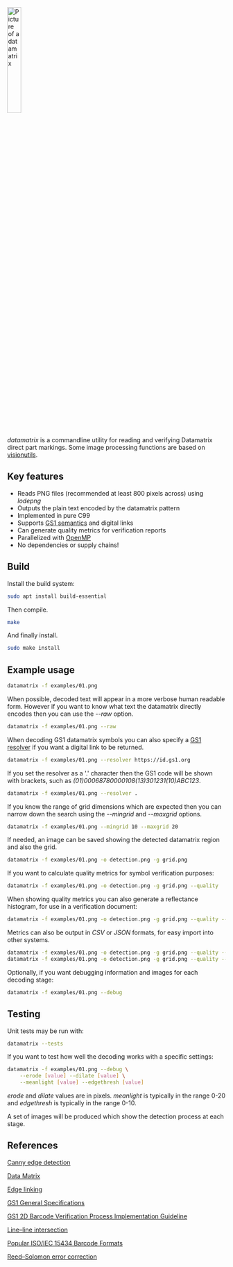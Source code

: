 <img src="https://gitlab.com/bashrc2/datamatrix/-/raw/main/img/datamatrix.png" width="25%" alt="Picture of a datamatrix"/>

*datamatrix* is a commandline utility for reading and verifying Datamatrix direct part markings. Some image processing functions are based on [visionutils](https://codeberg.org/bashrc/visionutils).

## Key features

 * Reads PNG files (recommended at least 800 pixels across) using *lodepng*
 * Outputs the plain text encoded by the datamatrix pattern
 * Implemented in pure C99
 * Supports [GS1 semantics](https://www.gs1.org/standards/barcodes/2d) and digital links
 * Can generate quality metrics for verification reports
 * Parallelized with [OpenMP](https://www.openmp.org)
 * No dependencies or supply chains!

## Build

Install the build system:

``` bash
sudo apt install build-essential
```

Then compile.

``` bash
make
```

And finally install.

``` bash
sudo make install
```

## Example usage

``` bash
datamatrix -f examples/01.png
```

When possible, decoded text will appear in a more verbose human readable form. However if you want to know what text the datamatrix directly encodes then you can use the *--raw* option.

``` bash
datamatrix -f examples/01.png --raw
```

When decoding GS1 datamatrix symbols you can also specify a [GS1 resolver](https://www.gs1.org/standards/resolver) if you want a digital link to be returned.

``` bash
datamatrix -f examples/01.png --resolver https://id.gs1.org
```

If you set the resolver as a '.' character then the GS1 code will be shown with brackets, such as *(01)00068780000108(13)301231(10)ABC123*.

``` bash
datamatrix -f examples/01.png --resolver .
```

If you know the range of grid dimensions which are expected then you can narrow down the search using the *--mingrid* and *--maxgrid* options.

``` bash
datamatrix -f examples/01.png --mingrid 10 --maxgrid 20
```

If needed, an image can be saved showing the detected datamatrix region and also the grid.

``` bash
datamatrix -f examples/01.png -o detection.png -g grid.png
```

If you want to calculate quality metrics for symbol verification purposes:

``` bash
datamatrix -f examples/01.png -o detection.png -g grid.png --quality
```

When showing quality metrics you can also generate a reflectance histogram, for use in a verification document:

``` bash
datamatrix -f examples/01.png -o detection.png -g grid.png --quality --histogram reflectance.png
```

Metrics can also be output in *CSV* or *JSON* formats, for easy import into other systems.

``` bash
datamatrix -f examples/01.png -o detection.png -g grid.png --quality --csv
datamatrix -f examples/01.png -o detection.png -g grid.png --quality --json
```

Optionally, if you want debugging information and images for each decoding stage:

``` bash
datamatrix -f examples/01.png --debug
```

## Testing

Unit tests may be run with:

``` bash
datamatrix --tests
```

If you want to test how well the decoding works with a specific settings:

``` bash
datamatrix -f examples/01.png --debug \
    --erode [value] --dilate [value] \
    --meanlight [value] --edgethresh [value]
```

*erode* and *dilate* values are in pixels. *meanlight* is typically in the range 0-20 and *edgethresh* is typically in the range 0-10.

A set of images will be produced which show the detection process at each stage.

## References

[Canny edge detection](https://en.wikipedia.org/wiki/Canny_edge_detector)

[Data Matrix](https://en.wikipedia.org/wiki/Data_Matrix)

[Edge linking](https://homepages.inf.ed.ac.uk/rbf/CVonline/LOCAL_COPIES/MARSHALL/node30.html)

[GS1 General Specifications](https://www.gs1.org/standards/barcodes-epcrfid-id-keys/gs1-general-specifications)

[GS1 2D Barcode Verification Process Implementation Guideline](https://www.gs1.org/docs/barcodes/2D_Barcode_Verification_Process_Implementation_Guideline.pdf)

[Line–line intersection](https://en.wikipedia.org/wiki/Line%E2%80%93line_intersection)

[Popular ISO/IEC 15434 Barcode Formats](https://www.barcodefaq.com/2d/data-matrix/iso-iec-15434)

[Reed–Solomon error correction](https://en.wikipedia.org/wiki/Reed%E2%80%93Solomon_error_correction)
